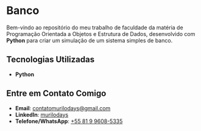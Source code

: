 # Banco  

Bem-vindo ao repositório do meu trabalho de faculdade da matéria de Programação Orientada a Objetos e Estrutura de Dados, desenvolvido com **Python** para criar um simulação de um sistema simples de banco.  

## Tecnologias Utilizadas  

- **Python**  

## Entre em Contato Comigo

- **Email**: contatomurilodays@gmail.com  
- **LinkedIn**: <a href="https://www.linkedin.com/in/murilodays/"> murilodays </a>
- **Telefone/WhatsApp**: <a href="https://wa.me/message/ONXRU2RSDSNEE1"> +55 81 9 9608-5335 </a>
